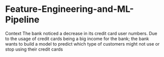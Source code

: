 # Feature-Engineering-and-ML-Pipeline
Context The bank noticed a decrease in its credit card user numbers. Due to the usage of credit cards being a big income for the bank; the bank wants to build a model to predict which type of customers might not use or stop using their credit cards
